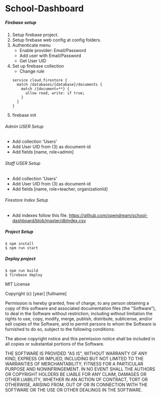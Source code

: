 # School-Dashboard

##### Firebase setup
1. Setup firebase project. 
2. Setup firebase web config at config folders.
3. Authenticate menu 
   - Enable provider: Email/Password
   - Add user with Email/Password
   - Get User UID
4. Set up firebase collection
   - Change rule 
   ```
   service cloud.firestore {
     match /databases/{database}/documents {
       match /{document=**} {
         allow read, write: if true;
       }
     }
   }
   ```
5. firebase init 
  
######  Admin USER Setup
- Add collection 'Users' 
- Add User UID from (3) as document-id
- Add fields [name, role=admin] 

######  Staff USER Setup
- Add collection 'Users' 
- Add User UID from (3) as document-id
- Add fields [name, role=teacher, organizationId] 

######  Firestore Index Setup
- Add indexes follow this file.
https://github.com/opendream/school-dashboard/blob/master/dbIndex.csv

##### Project Setup
```
$ npm install
$ npm run start
```

##### Deploy project 
```
$ npm run build
$ firebase deploy
```

MIT License

Copyright (c) [year] [fullname]

Permission is hereby granted, free of charge, to any person obtaining a copy
of this software and associated documentation files (the "Software"), to deal
in the Software without restriction, including without limitation the rights
to use, copy, modify, merge, publish, distribute, sublicense, and/or sell
copies of the Software, and to permit persons to whom the Software is
furnished to do so, subject to the following conditions:

The above copyright notice and this permission notice shall be included in all
copies or substantial portions of the Software.

THE SOFTWARE IS PROVIDED "AS IS", WITHOUT WARRANTY OF ANY KIND, EXPRESS OR
IMPLIED, INCLUDING BUT NOT LIMITED TO THE WARRANTIES OF MERCHANTABILITY,
FITNESS FOR A PARTICULAR PURPOSE AND NONINFRINGEMENT. IN NO EVENT SHALL THE
AUTHORS OR COPYRIGHT HOLDERS BE LIABLE FOR ANY CLAIM, DAMAGES OR OTHER
LIABILITY, WHETHER IN AN ACTION OF CONTRACT, TORT OR OTHERWISE, ARISING FROM,
OUT OF OR IN CONNECTION WITH THE SOFTWARE OR THE USE OR OTHER DEALINGS IN THE
SOFTWARE.
